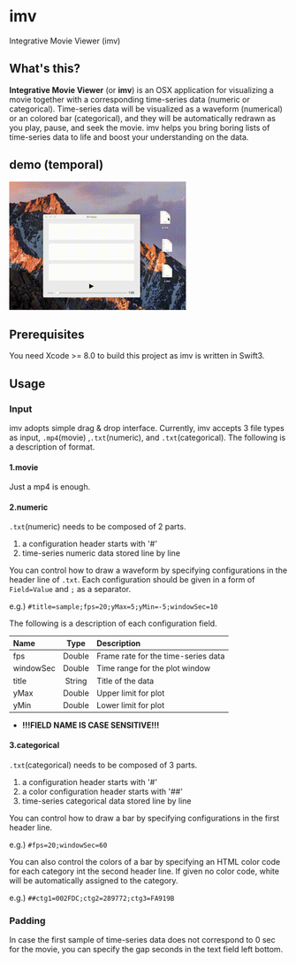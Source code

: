 # imv
Integrative Movie Viewer (imv)

## What's this?
**Integrative Movie Viewer** (or **imv**) is an OSX application for visualizing a movie together with a corresponding time-series data (numeric or categorical). Time-series data will be visualized as a waveform (numerical) or an colored bar (categorical), and they will be automatically redrawn as you play, pause, and seek the movie. imv helps you bring boring lists of time-series data to life and boost your understanding on the data.

## demo (temporal)
![test](demo/imv_proto_demo.gif)

## Prerequisites
You need Xcode >= 8.0 to build this project as imv is written in Swift3.

## Usage
### Input
imv adopts simple drag & drop interface. Currently, imv accepts 3 file types as input, `.mp4`(movie) ,`.txt`(numeric), and `.txt`(categorical). The following is a description of format.

#### 1.movie
Just a mp4 is enough.

#### 2.numeric

`.txt`(numeric) needs to be composed of 2 parts.

1. a configuration header starts with '#'
2. time-series numeric data stored line by line

You can control how to draw a waveform by specifying configurations in the header line of `.txt`. Each configuration should be given in a form of `Field=Value` and `;` as a separator.

e.g.) `#title=sample;fps=20;yMax=5;yMin=-5;windowSec=10`

The following is a description of each configuration field.

| Name | Type | Description |
|:--|:--:|:--|
|fps|Double|Frame rate for the time-series data|
|windowSec|Double|Time range for the plot window|
|title|String|Title of the data|
|yMax|Double|Upper limit for plot|
|yMin|Double|Lower limit for plot|

* **!!!FIELD NAME IS CASE SENSITIVE!!!**

#### 3.categorical

`.txt`(categorical) needs to be composed of 3 parts.

1. a configuration header starts with '#'
2. a color configuration header starts with '##'
3. time-series categorical data stored line by line

You can control how to draw a bar by specifying configurations in the first header line.

e.g.) `#fps=20;windowSec=60`

You can also control the colors of a bar by specifying an HTML color code for each category int the second header line. If given no color code, white will be automatically assigned to the category.

e.g.) `##ctg1=002FDC;ctg2=289772;ctg3=FA919B`

### Padding
In case the first sample of time-series data does not correspond to 0 sec for the movie, you can specify the gap seconds in the text field left bottom.
